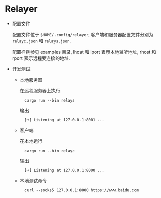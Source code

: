 # Relayer

- 配置文件

    配置文件位于 `$HOME/.config/relayer`, 客户端和服务器配置文件分别为 `relayc.json` 和 `relays.json`.

    配置样例参见 examples 目录, lhost 和 lport 表示本地监听地址,
    rhost 和 rport 表示远程要连接的地址.

- 开发测试

    - 本地服务器

        在远程服务器上执行

            cargo run --bin relays

        输出

            [+] Listening at 127.0.0.1:8001 ...

    - 客户端

        在本地运行

            cargo run --bin relayc

        输出

            [+] Listening at 127.0.0.1:8000 ...

    - 本地测试命令

            curl --socks5 127.0.0.1:8000 https://www.baidu.com
